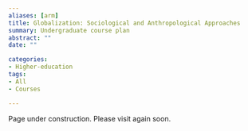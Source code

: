 ```yaml
---
aliases: [arm]
title: Globalization: Sociological and Anthropological Approaches
summary: Undergraduate course plan
abstract: ""
date: ""

categories:
- Higher-education
tags:
- All
- Courses

---
```


Page under construction. Please visit again soon.
